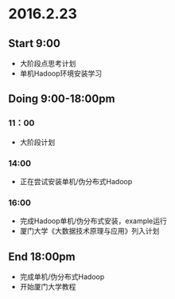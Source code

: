 # 2016.2.23

## Start 9:00

* 大阶段点思考计划
* 单机Hadoop环境安装学习

## Doing 9:00-18:00pm

### 11：00

* 大阶段计划

### 14:00

* 正在尝试安装单机/伪分布式Hadoop

### 16:00

* 完成Hadoop单机/伪分布式安装，example运行
* 厦门大学《大数据技术原理与应用》列入计划

## End 18:00pm

* 完成单机/伪分布式Hadoop
* 开始厦门大学教程
